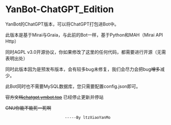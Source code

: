 # YanBot-ChatGPT_Edition

YanBot的ChatGPT版本，可以将ChatGPT打包进Bot中。

此版本是基于Mirai与Graia，与此前的Bot一样，基于Python和MAH（Mirai API Http）

同时AGPL v3.0开源协议，你如果修改了这里的任何代码，都需要进行开源（无需表明出处）

同时此版本因为是预发布版本，会有较多bug未修复，我们会尽力会把bug<del>增多</del>减少。

此Bot同时也不需要MySQL数据库，您只需要配置config.json即可。

<del>官方文档[chatgpt.ymbot.top](https://www.yanmoserver.com/index.php/2023/05/14/yanbot%e7%9a%84chatgpt%e7%89%88%e6%9c%ac%e5%a6%82%e4%bd%95%e6%ad%a3%e5%b8%b8%e4%bd%bf%e7%94%a8/)</del>  已经停止更新并停站

<del>GNU你能不能死一死啊</del>

                              -----By ltzXiaoYanMo
